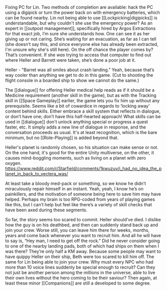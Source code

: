 Fixing PC for Lin. Two methods of completion are available: hack the PC using a digipick or turn the power back on with emergency batteries, which can be found nearby. 
Lin not being able to use [[Lockpicking|digipicks]] is understandable, but why couldn't she use the emergency power? As an expert in [[outpost management]], specifically hired by Argos Extractions for that exact job, I’m sure she understands how. 
One can see it as her giving up or not caring. She’s waiting for an evacuation, as far as I can tell (she doesn’t say this, and since everyone else has already been extracted, I'm unsure why she's still here). On the off chance the player comes by? That’s convenient. 
If she *was* trying to access that computer to find out where Heller and Barrett were taken, she’s done a poor job at it.

Heller - "Barret was all smiles about crash landing."
Yeah, because that’s way cooler than anything we get to do in this game. (Cut to shooting the flight console in a boarded ship to show we cannot do the same.)

The [[dialogue]] for offering Heller medical help reads as if it should be a Medicine requirement (another skill in the game), but as with the Tracking skill in [[Space Gameplay]] earlier, the game lets you fix him up without any prerequisite. 
Seems like a bit of cowardice in regards to ‘locking away’ content behind skills. Either embrace a skill system that reflects in dialogue, or don’t have one; don’t have this half-hearted approach! What skills can be used in [[dialogue]] don't unlock anything special or progress a quest faster, etc. It simply adds a new line of dialogue in response, and the conversation proceeds as usual. It's at least recognition, which is the bare minimum, but no [[Role-Playing]] is added beyond that.

Heller's planet is randomly chosen, so his situation can make sense or not. On the one hand, it's good for the entire Unity multiverse, on the other, it causes mind-boggling moments, such as living on a planet with zero oxygen.
https://www.reddit.com/r/Starfield/comments/1kwuzuv/i_had_no_idea_the_planet_in_back_to_vectera_was/

At least take a bloody med-pack or something, so we know he didn’t miraculously repair himself in an instant. Yeah, yeah, I know he’s on painkillers, and the motivation of someone being here to save him may have helped. Perhaps my brain is too RPG-coded from years of playing games like this, but I can’t help but feel like there’s a variety of skill checks that have been axed during these segments.

So far, the story seems too scared to commit. Heller should’ve died. I dislike how the guy is on his deathbed, and then can suddenly stand back up and join your crew. Worse still, you can leave him there for weeks, months, years and come back whenever you want to recruit him. And all he will have to say is, “Hey man, I need to get off the rock.” Did he never consider going to one of the nearby landing pads, both of which had ships on them when I was there? They’re only half a KM away. 
	Because some people may want to have quippy Heller on their ship, Beth were too scared to kill him off. The same for Lin being able to join your crew. Why must every NPC who had more than 10 voice lines suddenly be special enough to recruit? Can they not just be another person among the millions in the universe, able to live their own lives without the hero coming to be their saviour?
		Then again, at least these minor [[Companions]] are still a developed to some degree.

